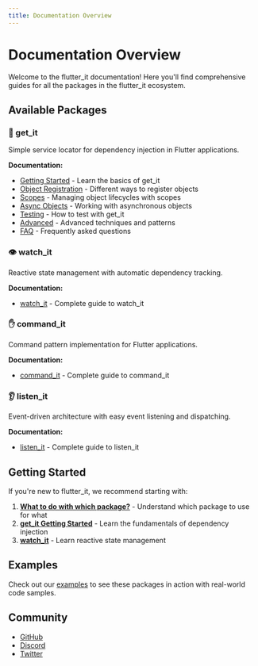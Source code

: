 ```yaml
---
title: Documentation Overview
---
```


# Documentation Overview

Welcome to the flutter_it documentation! Here you'll find comprehensive guides for all the packages in the flutter_it ecosystem.

## Available Packages

### 🎯 get_it
Simple service locator for dependency injection in Flutter applications.

**Documentation:**
- [Getting Started](/documentation/get_it/getting_started.md) - Learn the basics of get_it
- [Object Registration](/documentation/get_it/object_registration.md) - Different ways to register objects
- [Scopes](/documentation/get_it/scopes.md) - Managing object lifecycles with scopes
- [Async Objects](/documentation/get_it/async_objects.md) - Working with asynchronous objects
- [Testing](/documentation/get_it/testing.md) - How to test with get_it
- [Advanced](/documentation/get_it/advanced.md) - Advanced techniques and patterns
- [FAQ](/documentation/get_it/faq.md) - Frequently asked questions

### 👁️ watch_it
Reactive state management with automatic dependency tracking.

**Documentation:**
- [watch_it](/documentation/watch_it/watch_it.md) - Complete guide to watch_it

### ✋ command_it
Command pattern implementation for Flutter applications.

**Documentation:**
- [command_it](/documentation/command_it/command_it.md) - Complete guide to command_it

### 👂 listen_it
Event-driven architecture with easy event listening and dispatching.

**Documentation:**
- [listen_it](/documentation/listen_it/listen_it.md) - Complete guide to listen_it

## Getting Started

If you're new to flutter_it, we recommend starting with:

1. **[What to do with which package?](/getting_started/what_to_do_with_which_package.md)** - Understand which package to use for what
2. **[get_it Getting Started](/documentation/get_it/getting_started.md)** - Learn the fundamentals of dependency injection
3. **[watch_it](/documentation/watch_it/watch_it.md)** - Learn reactive state management

## Examples

Check out our [examples](/examples/overview.md) to see these packages in action with real-world code samples.

## Community

- [GitHub](https://github.com/flutter-it)
- [Discord](https://discord.gg/g5hUvhRz)
- [Twitter](https://x.com/ThomasBurkhartB) 